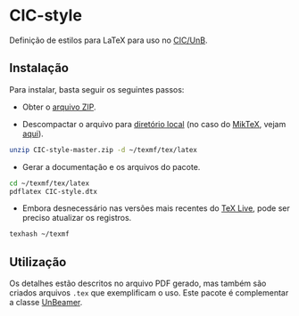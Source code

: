 CIC-style
=========

Definição de estilos para LaTeX para uso no [CIC/UnB](https://www.cic.unb.br/).

Instalação
----------

Para instalar, basta seguir os seguintes passos:

- Obter o [arquivo ZIP](https://github.com/gnamos/CIC-style/archive/master.zip).

- Descompactar o arquivo para [diretório local](http://tug.org/tds/tds.html) (no caso do [MikTeX](http://miktex.org/), vejam [aqui](http://docs.miktex.org/manual/localadditions.html)).

```bash
unzip CIC-style-master.zip -d ~/texmf/tex/latex
```

- Gerar a documentação e os arquivos do pacote.

```bash
cd ~/texmf/tex/latex
pdflatex CIC-style.dtx
```

- Embora desnecessário nas versões mais recentes do [TeX Live](https://www.tug.org/texlive/),
pode ser preciso atualizar os registros.

```bash
texhash ~/texmf
```

Utilização
----------

Os detalhes estão descritos no arquivo PDF gerado, mas também são criados arquivos
```.tex``` que exemplificam o uso. Este pacote é complementar a classe [UnBeamer](https://github.com/gnramos/UnBeamer).
